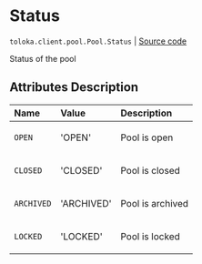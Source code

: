 # Status
`toloka.client.pool.Pool.Status` | [Source code](https://github.com/Toloka/toloka-kit/blob/v1.1.0.post1/src/client/pool/__init__.py#L167)

Status of the pool

## Attributes Description

| Name | Value | Description |
| :------| :-----------| :----------| 
`OPEN`|'OPEN'|<p>Pool is open</p>
`CLOSED`|'CLOSED'|<p>Pool is closed</p>
`ARCHIVED`|'ARCHIVED'|<p>Pool is archived</p>
`LOCKED`|'LOCKED'|<p>Pool is locked</p>
